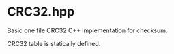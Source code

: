 # CRC32.hpp
Basic one file CRC32 C++ implementation for checksum.

CRC32 table is statically defined.
